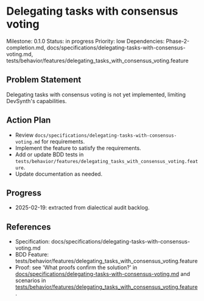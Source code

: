 # Delegating tasks with consensus voting
Milestone: 0.1.0
Status: in progress
Priority: low
Dependencies: Phase-2-completion.md, docs/specifications/delegating-tasks-with-consensus-voting.md, tests/behavior/features/delegating_tasks_with_consensus_voting.feature

## Problem Statement
Delegating tasks with consensus voting is not yet implemented, limiting DevSynth's capabilities.


## Action Plan
- Review `docs/specifications/delegating-tasks-with-consensus-voting.md` for requirements.
- Implement the feature to satisfy the requirements.
- Add or update BDD tests in `tests/behavior/features/delegating_tasks_with_consensus_voting.feature`.
- Update documentation as needed.

## Progress
- 2025-02-19: extracted from dialectical audit backlog.

## References
- Specification: docs/specifications/delegating-tasks-with-consensus-voting.md
- BDD Feature: tests/behavior/features/delegating_tasks_with_consensus_voting.feature
- Proof: see 'What proofs confirm the solution?' in [docs/specifications/delegating-tasks-with-consensus-voting.md](../docs/specifications/delegating-tasks-with-consensus-voting.md) and scenarios in [tests/behavior/features/delegating_tasks_with_consensus_voting.feature](../tests/behavior/features/delegating_tasks_with_consensus_voting.feature).
